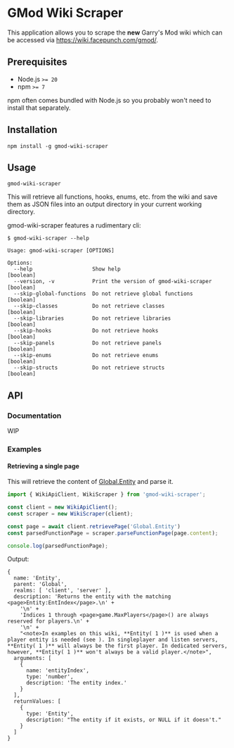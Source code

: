 # GMod Wiki Scraper

This application allows you to scrape the **new** Garry's Mod wiki which can be
accessed via https://wiki.facepunch.com/gmod/.

## Prerequisites

- Node.js `>= 20`
- npm `>= 7`

npm often comes bundled with Node.js so you probably won't need to install that
separately.

## Installation

```
npm install -g gmod-wiki-scraper
```

## Usage

```
gmod-wiki-scraper
```

This will retrieve all functions, hooks, enums, etc. from the wiki and save
them as JSON files into an output directory in your current working directory.

gmod-wiki-scraper features a rudimentary cli:

```
$ gmod-wiki-scraper --help

Usage: gmod-wiki-scraper [OPTIONS]

Options:
  --help                   Show help                                   [boolean]
  --version, -v            Print the version of gmod-wiki-scraper      [boolean]
  --skip-global-functions  Do not retrieve global functions            [boolean]
  --skip-classes           Do not retrieve classes                     [boolean]
  --skip-libraries         Do not retrieve libraries                   [boolean]
  --skip-hooks             Do not retrieve hooks                       [boolean]
  --skip-panels            Do not retrieve panels                      [boolean]
  --skip-enums             Do not retrieve enums                       [boolean]
  --skip-structs           Do not retrieve structs                     [boolean]
```

## API

### Documentation

WIP

### Examples

#### Retrieving a single page

This will retrieve the content of [Global.Entity](https://wiki.facepunch.com/gmod/Global.Entity) and parse it.

```typescript
import { WikiApiClient, WikiScraper } from 'gmod-wiki-scraper';

const client = new WikiApiClient();
const scraper = new WikiScraper(client);

const page = await client.retrievePage('Global.Entity')
const parsedFunctionPage = scraper.parseFunctionPage(page.content);

console.log(parsedFunctionPage);
```

Output:

```
{
  name: 'Entity',
  parent: 'Global',
  realms: [ 'client', 'server' ],
  description: 'Returns the entity with the matching <page>Entity:EntIndex</page>.\n' +
    '\n' +
    'Indices 1 through <page>game.MaxPlayers</page>() are always reserved for players.\n' +
    '\n' +
    "<note>In examples on this wiki, **Entity( 1 )** is used when a player entity is needed (see ). In singleplayer and listen servers, **Entity( 1 )** will always be the first player. In dedicated servers, however, **Entity( 1 )** won't always be a valid player.</note>",
  arguments: [
    {
      name: 'entityIndex',
      type: 'number',
      description: 'The entity index.'
    }
  ],
  returnValues: [
    {
      type: 'Entity',
      description: "The entity if it exists, or NULL if it doesn't."
    }
  ]
}
```
